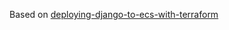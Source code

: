 Based on [deploying-django-to-ecs-with-terraform](https://testdriven.io/blog/deploying-django-to-ecs-with-terraform)